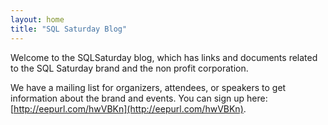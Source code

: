 ```yaml
---
layout: home
title: "SQL Saturday Blog"
---
```

Welcome to the SQLSaturday blog, which has links and documents related to the SQL Saturday brand and the non profit corporation.

We have a mailing list for organizers, attendees, or speakers to get information about the brand and events. You can sign up here: [http://eepurl.com/hwVBKn](http://eepurl.com/hwVBKn).